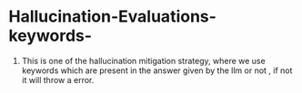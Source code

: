 # Hallucination-Evaluations-keywords-

1. This is one of the hallucination mitigation strategy, where we use keywords which are present in the answer given by the llm or not , if not it will throw a error.
   
